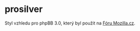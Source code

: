 # prosilver
Styl vzhledu pro phpBB 3.0, který byl použit na [Fóru Mozilla.cz](http://forum.mozilla.cz/).
